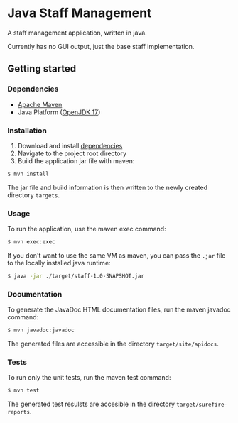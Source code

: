 # Java Staff Management

A staff management application, written in java.

Currently has no GUI output, just the base staff implementation.

## Getting started

### Dependencies

* [Apache Maven](https://maven.apache.org/)
* Java Platform ([OpenJDK 17](https://jdk.java.net/17/))

### Installation

1. Download and install [dependencies](#Dependencies)
2. Navigate to the project root directory
3. Build the application jar file with maven:

```bash
$ mvn install
```

The jar file and build information is then written to the
newly created directory ```targets```.

### Usage

To run the application, use the maven exec command:

```bash
$ mvn exec:exec
```

If you don't want to use the same VM as maven, you can pass
the ```.jar``` file to the locally installed java runtime:

```bash
$ java -jar ./target/staff-1.0-SNAPSHOT.jar
```

### Documentation

To generate the JavaDoc HTML documentation files, run the maven
javadoc command:

```bash
$ mvn javadoc:javadoc
```

The generated files are accessible in the directory ```target/site/apidocs```.

### Tests

To run only the unit tests, run the maven test command:

```bash
$ mvn test
```

The generated test resulsts are accesible in the directory ```target/surefire-reports```.
